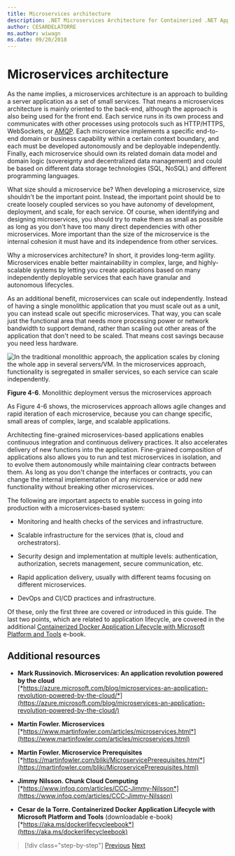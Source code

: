 ```yaml
---
title: Microservices architecture
description: .NET Microservices Architecture for Containerized .NET Applications | 30.000 feet view of Microservices architecture.
author: CESARDELATORRE
ms.author: wiwagn
ms.date: 09/20/2018
---
```

# Microservices architecture

As the name implies, a microservices architecture is an approach to building a server application as a set of small services. That means a microservices architecture is mainly oriented to the back-end, although the approach is also being used for the front end. Each service runs in its own process and communicates with other processes using protocols such as HTTP/HTTPS, WebSockets, or [AMQP](https://en.wikipedia.org/wiki/Advanced_Message_Queuing_Protocol). Each microservice implements a specific end-to-end domain or business capability within a certain context boundary, and each must be developed autonomously and be deployable independently. Finally, each microservice should own its related domain data model and domain logic (sovereignty and decentralized data management) and could be based on different data storage technologies (SQL, NoSQL) and different programming languages.

What size should a microservice be? When developing a microservice, size shouldn't be the important point. Instead, the important point should be to create loosely coupled services so you have autonomy of development, deployment, and scale, for each service. Of course, when identifying and designing microservices, you should try to make them as small as possible as long as you don't have too many direct dependencies with other microservices. More important than the size of the microservice is the internal cohesion it must have and its independence from other services.

Why a microservices architecture? In short, it provides long-term agility. Microservices enable better maintainability in complex, large, and highly-scalable systems by letting you create applications based on many independently deployable services that each have granular and autonomous lifecycles.

As an additional benefit, microservices can scale out independently. Instead of having a single monolithic application that you must scale out as a unit, you can instead scale out specific microservices. That way, you can scale just the functional area that needs more processing power or network bandwidth to support demand, rather than scaling out other areas of the application that don't need to be scaled. That means cost savings because you need less hardware.

![In the traditional monolithic approach, the application scales by cloning the whole app in several servers/VM. In the microservices approach, functionality is segregated in smaller services, so each service can scale independently.](./media/image6.png)

**Figure 4-6**. Monolithic deployment versus the microservices approach

As Figure 4-6 shows, the microservices approach allows agile changes and rapid iteration of each microservice, because you can change specific, small areas of complex, large, and scalable applications.

Architecting fine-grained microservices-based applications enables continuous integration and continuous delivery practices. It also accelerates delivery of new functions into the application. Fine-grained composition of applications also allows you to run and test microservices in isolation, and to evolve them autonomously while maintaining clear contracts between them. As long as you don't change the interfaces or contracts, you can change the internal implementation of any microservice or add new functionality without breaking other microservices.

The following are important aspects to enable success in going into production with a microservices-based system:

- Monitoring and health checks of the services and infrastructure.

- Scalable infrastructure for the services (that is, cloud and orchestrators).

- Security design and implementation at multiple levels: authentication, authorization, secrets management, secure communication, etc.

- Rapid application delivery, usually with different teams focusing on different microservices.

- DevOps and CI/CD practices and infrastructure.

Of these, only the first three are covered or introduced in this guide. The last two points, which are related to application lifecycle, are covered in the additional [Containerized Docker Application Lifecycle with Microsoft Platform and Tools](https://aka.ms/dockerlifecycleebook) e-book.

## Additional resources

- **Mark Russinovich. Microservices: An application revolution powered by the cloud** \
  [*https://azure.microsoft.com/blog/microservices-an-application-revolution-powered-by-the-cloud/*](https://azure.microsoft.com/blog/microservices-an-application-revolution-powered-by-the-cloud/)

- **Martin Fowler. Microservices** \
  [*https://www.martinfowler.com/articles/microservices.html*](https://www.martinfowler.com/articles/microservices.html)

- **Martin Fowler. Microservice Prerequisites** \
  [*https://martinfowler.com/bliki/MicroservicePrerequisites.html*](https://martinfowler.com/bliki/MicroservicePrerequisites.html)

- **Jimmy Nilsson. Chunk Cloud Computing** \
  [*https://www.infoq.com/articles/CCC-Jimmy-Nilsson*](https://www.infoq.com/articles/CCC-Jimmy-Nilsson)

- **Cesar de la Torre. Containerized Docker Application Lifecycle with Microsoft Platform and Tools** (downloadable e-book) \
  [*https://aka.ms/dockerlifecycleebook*](https://aka.ms/dockerlifecycleebook)

>[!div class="step-by-step"]
>[Previous](service-oriented-architecture.md)
>[Next](data-sovereignty-per-microservice.md)
